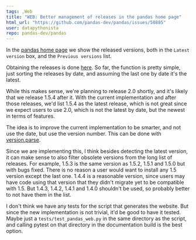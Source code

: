 ```yaml
---
tags: ,Web
title: "WEB: Better management of releases in the pandas home page"
html_url: "https://github.com/pandas-dev/pandas/issues/50885"
user: datapythonista
repo: pandas-dev/pandas
---
```


In the [pandas home page](https://pandas.pydata.org/) we show the released versions, both in the `Latest version` box, and the `Previous versions` list.

Obtaining the releases is done [here](https://github.com/pandas-dev/pandas/blob/main/web/pandas_web.py#L206). So far, the function is pretty simple, just sorting the releases by date, and assuming the last one by date it's the latest.

While this makes sense, we're planning to release 2.0 shortly, and it's likely that we release 1.5.4 after it. With the current implementation and after those releases, we'd list 1.5.4 as the latest release, which is not great since we expect users to use 2.0, which is not the latest by date, but the newest in terms of features.

The idea is to improve the current implementation to be smarter, and not use the date, but use the version number. This can be done with [version.parse](https://packaging.pypa.io/en/latest/version.html#packaging.version.parse).

Since we are implementing this, I think besides detecting the latest version, it can make sense to also filter obsolete versions from the long list of releases. For example, 1.5.3 is the same version as 1.5.2, 1.5.1 and 1.5.0 but with bugs fixed. There is no reason a user would want to install any 1.5 version except the last one. 1.4.4 is a reasonable version, since users may have code using that version that they didn't migrate yet to be compatible with 1.5. But 1.4.3, 1.4.2, 1.4.1 and 1.4.0 shouldn't be used, so probably better to not have them in the list.

I don't think we have any tests for the script that generates the website. But since the new implementation is not trivial, it'd be good to have it tested. Maybe just a `tests/test_pandas_web.py` in the same directory as the script, and calling pytest on that directory in the documentation build is the best option.